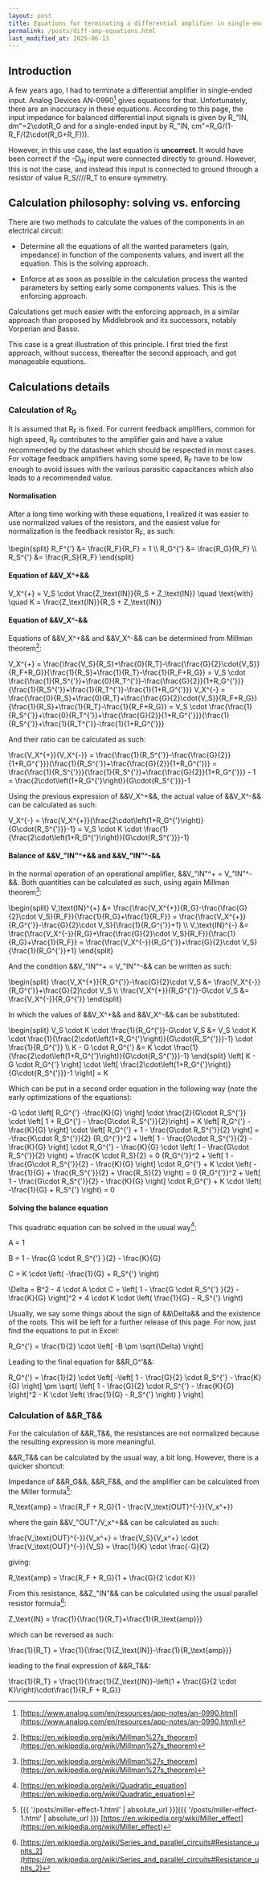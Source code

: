 ```yaml
---
layout: post
title: Equations for terminating a differential amplifier in single-ended input
permalink: /posts/diff-amp-equations.html
last_modified_at: 2025-06-13
---
```


## Introduction

A few years ago, I had to terminate a differential amplifier in single-ended input. Analog Devices AN-0990[^1] gives equations for that. Unfortunately, there are an inaccuracy in these equations. According to this page, the input impedance for balanced differential input signals is given by <asciimath>R_"IN, dm"=2\cdotR_G</asciimath> and for a single-ended input by <asciimath>R_"IN, cm"=R_G/(1-R_F/(2\cdot(R_G+R_F))).

However, in this use case, the last equation is **uncorrect**. It would have been correct if the -D<sub>IN</sub> input were connected directly to ground. However, this is not the case, and instead this input is connected to ground through a resistor of value <asciimath>R_S////R_T</asciimath> to ensure symmetry.

## Calculation philosophy: solving vs. enforcing

There are two methods to calculate the values of the components in an electrical circuit:

* Determine all the equations of all the wanted parameters (gain, impedance) in function of the components values, and invert all the equation. This is the solving approach.

* Enforce at as soon as possible in the calculation process the wanted parameters by setting early some components values. This is the enforcing approach.

Calculations get much easier with the enforcing approach, in a similar approach than proposed by Middlebrook and its successors, notably Vorperian and Basso.

This case is a great illustration of this principle. I first tried the first approach, without success, thereafter the second approach, and got manageable equations.

## Calculations details

### Calculation of R<sub>G</sub>

It is assumed that R<sub>F</sub> is fixed. For current feedback amplifiers, common for high speed, R<sub>F</sub> contributes to the amplifier gain and have a value recommended by the datasheet which should be respected in most cases. For voltage feedback amplifiers having some speed, R<sub>F</sub> have to be low enough to avoid issues with the various parasitic capacitances which also leads to a recommended value.

#### Normalisation

After a long time working with these equations, I realized it was easier to use normalized values of the resistors, and the easiest value for normalization is the feedback resistor R<sub>F</sub>, as such:

<latexmath class="framed">
\begin{split}
R_F^{'} &= \frac{R_F}{R_F} = 1 \\
R_G^{'} &= \frac{R_G}{R_F} \\
R_S^{'} &= \frac{R_S}{R_F}
\end{split}
</latexmath>

#### Equation of &&V_X^+&&

<latexmath class="framed">
V_X^{+} = V_S \cdot \frac{Z_\text{IN}}{R_S + Z_\text{IN}} \quad \text{with} \quad K = \frac{Z_\text{IN}}{R_S + Z_\text{IN}}
</latexmath>

#### Equation of &&V_X^-&&

Equations of &&V_X^+&& and &&V_X^-&& can be determined from Millman theorem[^2]:

<latexmath>
V_X^{+} = \frac{\frac{V_S}{R_S}+\frac{0}{R_T}-\frac{\frac{G}{2}\cdot{V_S}}{R_F+R_G}}{\frac{1}{R_S}+\frac{1}{R_T}-\frac{1}{R_F+R_G}} = V_S \cdot \frac{\frac{1}{R_S^{'}}+\frac{0}{R_T^{'}}-\frac{\frac{G}{2}}{1+R_G^{'}}}{\frac{1}{R_S^{'}}+\frac{1}{R_T^{'}}-\frac{1}{1+R_G^{'}}}
</latexmath>

<latexmath>
V_X^{-} = \frac{\frac{0}{R_S}+\frac{0}{R_T}+\frac{\frac{G}{2}\cdot{V_S}}{R_F+R_G}}{\frac{1}{R_S}+\frac{1}{R_T}-\frac{1}{R_F+R_G}} = V_S \cdot \frac{\frac{1}{R_S^{'}}+\frac{0}{R_T^{'}}+\frac{\frac{G}{2}}{1+R_G^{'}}}{\frac{1}{R_S^{'}}+\frac{1}{R_T^{'}}-\frac{1}{1+R_G^{'}}}
</latexmath>

And their ratio can be calculated as such:

<latexmath>
\frac{V_X^{+}}{V_X^{-}} = \frac{\frac{1}{R_S^{'}}-\frac{\frac{G}{2}}{1+R_G^{'}}}{\frac{1}{R_S^{'}}+\frac{\frac{G}{2}}{1+R_G^{'}}} = \frac{\frac{1}{R_S^{'}}}{\frac{1}{R_S^{'}}+\frac{\frac{G}{2}}{1+R_G^{'}}} - 1 = \frac{2\cdot\left(1+R_G^{'}\right)}{G\cdot{R_S^{'}}}-1
</latexmath>

Using the previous expression of &&V_X^+&&, the actual value of &&V_X^-&& can be calculated as such:

<latexmath class="framed">
V_X^{-} = \frac{V_X^{+}}{\frac{2\cdot\left(1+R_G^{'}\right)}{G\cdot{R_S^{'}}}-1} = V_S \cdot K \cdot \frac{1}{\frac{2\cdot\left(1+R_G^{'}\right)}{G\cdot{R_S^{'}}}-1}
</latexmath>

#### Balance of &&V_\"IN\"^+&& and &&V_\"IN\"^-&&

In the normal operation of an operational amplifier, &&V_\"IN\"^+ = V_\"IN\"^-&&. Both quantities can be calculated as such, using again Millman theorem[^2]:

<latexmath>
\begin{split}
V_\text{IN}^{+} &= \frac{\frac{V_X^{+}}{R_G}-\frac{\frac{G}{2}\cdot V_S}{R_F}}{\frac{1}{R_G}+\frac{1}{R_F}} = \frac{\frac{V_X^{+}}{R_G^{'}}-\frac{G}{2}\cdot V_S}{\frac{1}{R_G^{'}}+1} \\
V_\text{IN}^{-} &= \frac{\frac{V_X^{-}}{R_G}+\frac{\frac{G}{2}\cdot V_S}{R_F}}{\frac{1}{R_G}+\frac{1}{R_F}} = \frac{\frac{V_X^{-}}{R_G^{'}}+\frac{G}{2}\cdot V_S}{\frac{1}{R_G^{'}}+1}
\end{split}
</latexmath>

And the condition &&V_\"IN\"^+ = V_\"IN\"^-&& can be written as such:

<latexmath>
\begin{split}
\frac{V_X^{+}}{R_G^{'}}-\frac{G}{2}\cdot V_S &= \frac{V_X^{-}}{R_G^{'}}+\frac{G}{2}\cdot V_S \\
\frac{V_X^{+}}{R_G^{'}}-G\cdot V_S &= \frac{V_X^{-}}{R_G^{'}}
\end{split}
</latexmath>

In which the values of &&V_X^+&& and &&V_X^-&& can be substituted:

<latexmath>
\begin{split}
V_S \cdot K \cdot \frac{1}{R_G^{'}}-G\cdot V_S &=  V_S \cdot K \cdot \frac{1}{\frac{2\cdot\left(1+R_G^{'}\right)}{G\cdot{R_S^{'}}}-1} \cdot \frac{1}{R_G^{'}} \\
K - G \cdot R_G^{'} &=  K \cdot \frac{1}{\frac{2\cdot\left(1+R_G^{'}\right)}{G\cdot{R_S^{'}}}-1}
\end{split}
</latexmath>

<latexmath>
\left[ K - G \cdot R_G^{'} \right] \cdot \left[ \frac{2\cdot\left(1+R_G^{'}\right)}{G\cdot{R_S^{'}}}-1 \right] = K
</latexmath>

Which can be put in a second order equation in the following way (note the early optimizations of the equations):

<latexmath>
-G \cdot \left[ R_G^{'} -\frac{K}{G} \right] \cdot \frac{2}{G\cdot R_S^{'}} \cdot \left[ 1 + R_G^{'} - \frac{G\cdot R_S^{'}}{2}\right] = K
</latexmath>

<latexmath>
\left[ R_G^{'} - \frac{K}{G} \right] \cdot \left[ R_G^{'} + 1 - \frac{G\cdot R_S^{'}}{2} \right] = -\frac{K\cdot R_S^{'}}{2}
</latexmath>

<latexmath>
{R_G^{'}}^2 + \left[ 1 - \frac{G\cdot R_S^{'}}{2} - \frac{K}{G} \right] \cdot R_G^{'} - \frac{K}{G} \cdot \left( 1 - \frac{G\cdot R_S^{'}}{2} \right) + \frac{K \cdot R_S}{2} = 0
</latexmath>

<latexmath>
{R_G^{'}}^2 + \left[ 1 - \frac{G\cdot R_S^{'}}{2} - \frac{K}{G} \right] \cdot R_G^{'} + K \cdot \left( -\frac{1}{G} + \frac{R_S^{'}}{2} + \frac{R_S}{2} \right) = 0
</latexmath>

<latexmath class="framed">
{R_G^{'}}^2 + \left[ 1 - \frac{G\cdot R_S^{'}}{2} - \frac{K}{G} \right] \cdot R_G^{'} + K \cdot \left( -\frac{1}{G} + R_S^{'} \right) = 0
</latexmath>

#### Solving the balance equation

This quadratic equation can be solved in the usual way[^3]:

<latexmath>
A = 1
</latexmath>

<p></p>

<latexmath>
B = 1 - \frac{G \cdot R_S^{'} }{2} - \frac{K}{G}
</latexmath>

<p></p>

<latexmath>
C = K \cdot \left( -\frac{1}{G} + R_S^{'} \right)
</latexmath>

<p></p>

<latexmath>
\Delta = B^2 - 4 \cdot A \cdot C = \left[ 1 - \frac{G \cdot R_S^{'} }{2} - \frac{K}{G} \right]^2 + 4 \cdot K \cdot \left( \frac{1}{G} - R_S^{'} \right)
</latexmath>

Usually, we say some things about the sign of &&\Delta&& and the existence of the roots. This will be left for a further release of this page. For now, just find the equations to put in Excel:

<latexmath class="framed">
R_G^{'} = \frac{1}{2} \cdot \left[ -B \pm \sqrt{\Delta} \right]
</latexmath>

Leading to the final equation for &&R_G^'&&:

<latexmath>
R_G^{'} = \frac{1}{2} \cdot \left[ -\left[ 1 - \frac{G}{2} \cdot R_S^{'} - \frac{K}{G} \right] \pm \sqrt{ \left[ 1 - \frac{G}{2} \cdot R_S^{'} - \frac{K}{G} \right]^2 - K \cdot \left( \frac{1}{G} - R_S^{'} \right) } \right]
</latexmath>

### Calculation of &&R_T&&

For the calculation of &&R_T&&, the resistances are not normalized because the resulting expression is more meaningful.

&&R_T&& can be calculated by the usual way, a bit long. However, there is a quicker shortcut:

Impedance of &&R_G&&, &&R_F&&, and the amplifier can be calculated from the Miller formula[^4]:

<latexmath>
R_\text{amp} = \frac{R_F + R_G}{1 - \frac{V_\text{OUT}^{-}}{V_x^+}}
</latexmath>

where the gain &&V_\"OUT\"/V_x^+&& can be calculated as such:

<latexmath>
\frac{V_\text{OUT}^{-}}{V_x^+} = \frac{V_S}{V_x^+} \cdot \frac{V_\text{OUT}^{-}}{V_S} = \frac{1}{K} \cdot \frac{-G}{2}
</latexmath>

giving:

<latexmath>
R_\text{amp} = \frac{R_F + R_G}{1 + \frac{G}{2 \cdot K}}
</latexmath>

From this resistance, &&Z_\"IN\"&& can be calculated using the usual parallel resistor formula[^5]:

<latexmath>
Z_\text{IN} = \frac{1}{\frac{1}{R_T}+\frac{1}{R_\text{amp}}}
</latexmath>

which can be reversed as such:

<latexmath>
\frac{1}{R_T} = \frac{1}{\frac{1}{Z_\text{IN}}-\frac{1}{R_\text{amp}}}
</latexmath>

leading to the final expression of &&R_T&&:

<latexmath class="framed">
\frac{1}{R_T} = \frac{1}{\frac{1}{Z_\text{IN}}-\left(1 + \frac{G}{2 \cdot K}\right)\cdot\frac{1}{R_F + R_G}}
</latexmath>

[^1]: [https://www.analog.com/en/resources/app-notes/an-0990.html](https://www.analog.com/en/resources/app-notes/an-0990.html)

[^2]: [https://en.wikipedia.org/wiki/Millman%27s_theorem](https://en.wikipedia.org/wiki/Millman%27s_theorem)

[^3]: [https://en.wikipedia.org/wiki/Quadratic_equation](https://en.wikipedia.org/wiki/Quadratic_equation)

[^4]: [{{ '/posts/miller-effect-1.html' | absolute_url }}]({{ '/posts/miller-effect-1.html' | absolute_url }}) [https://en.wikipedia.org/wiki/Miller_effect](https://en.wikipedia.org/wiki/Miller_effect)

[^5]: [https://en.wikipedia.org/wiki/Series_and_parallel_circuits#Resistance_units_2](https://en.wikipedia.org/wiki/Series_and_parallel_circuits#Resistance_units_2)

